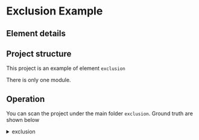 #  Exclusion Example

## Element details

## Project structure

This project is an example of element `exclusion `

There is only one module.  

## Operation

You can scan the project under the main folder `exclusion`. Ground truth are shown below

<details>
<summary>exclusion</summary>
<pre>
 com.sca.benchmark:exclusion:jar:1.0-SNAPSHOT
 \- org.springframework.boot:spring-boot-starter-log4j2:jar:2.6.1:compile
    +- org.apache.logging.log4j:log4j-slf4j-impl:jar:2.14.1:compile
    |  \- org.slf4j:slf4j-api:jar:1.7.25:compile
    +- org.apache.logging.log4j:log4j-jul:jar:2.14.1:compile
    \- org.slf4j:jul-to-slf4j:jar:1.7.32:compile
</pre>
</details>

